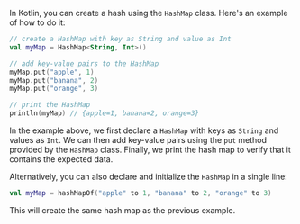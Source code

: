 In Kotlin, you can create a hash using the `HashMap` class. Here's an example of how to do it:

```kotlin
// create a HashMap with key as String and value as Int
val myMap = HashMap<String, Int>()

// add key-value pairs to the HashMap
myMap.put("apple", 1)
myMap.put("banana", 2)
myMap.put("orange", 3)

// print the HashMap
println(myMap) // {apple=1, banana=2, orange=3}
```

In the example above, we first declare a `HashMap` with keys as `String` and values as `Int`. We can then add key-value pairs using the `put` method provided by the `HashMap` class. Finally, we print the hash map to verify that it contains the expected data.

Alternatively, you can also declare and initialize the `HashMap` in a single line:

```kotlin
val myMap = hashMapOf("apple" to 1, "banana" to 2, "orange" to 3)
```

This will create the same hash map as the previous example.
